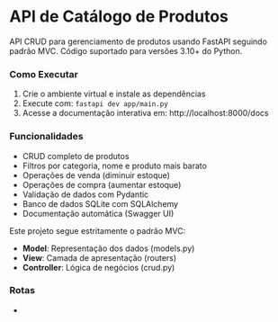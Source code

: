 # API de Catálogo de Produtos

API CRUD para gerenciamento de produtos usando FastAPI seguindo padrão MVC.
Código suportado para versões 3.10+ do Python.

### Como Executar
1. Crie o ambiente virtual e instale as dependências
2. Execute com: `fastapi dev app/main.py`
3. Acesse a documentação interativa em: http://localhost:8000/docs

### Funcionalidades
- CRUD completo de produtos
- Filtros por categoria, nome e produto mais barato
- Operações de venda (diminuir estoque)
- Operações de compra (aumentar estoque)
- Validação de dados com Pydantic
- Banco de dados SQLite com SQLAlchemy
- Documentação automática (Swagger UI)

Este projeto segue estritamente o padrão MVC:
- **Model**: Representação dos dados (models.py)
- **View**: Camada de apresentação (routers)
- **Controller**: Lógica de negócios (crud.py)

### Rotas
- 